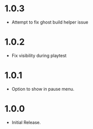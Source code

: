 # 1.0.3
- Attempt to fix ghost build helper issue

# 1.0.2
- Fix visibility during playtest

# 1.0.1
- Option to show in pause menu.

# 1.0.0
- Initial Release.
